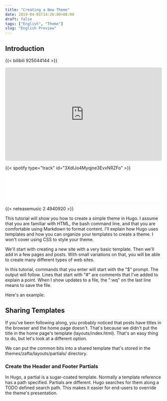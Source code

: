 ```yaml
---
title: "Creating a New Theme"
date: 2019-04-01T14:26:00+08:00
draft: false
tags: ["English", "Theme"]
slug: "English Preview"
---
```


## Introduction

{{< bilibili 925044144 >}}


<iframe src="https://open.spotify.com/embed/track/3XdIJo4Myqjne3EvxNRZFo" style="border-radius: 5px" width="100%" height="300" frameBorder="0" allowfullscreen="" allow="autoplay; clipboard-write; encrypted-media; fullscreen; picture-in-picture"></iframe>


{{< spotify type="track" id="3XdIJo4Myqjne3EvxNRZFo" >}}



<iframe frameborder="no" border="0" marginwidth="0" marginheight="0" width=100% height=86 src="//music.163.com/outchain/player?type=2&id=4940920&auto=0&height=66"></iframe>

{{< neteasemusic 2 4940920 >}}



This tutorial will show you how to create a simple theme in Hugo. I assume that you are familiar with HTML, the bash command line, and that you are comfortable using Markdown to format content. I'll explain how Hugo uses templates and how you can organize your templates to create a theme. I won't cover using CSS to style your theme.
<!--more-->
We'll start with creating a new site with a very basic template. Then we'll add in a few pages and posts. With small variations on that, you will be able to create many different types of web sites.

In this tutorial, commands that you enter will start with the "$" prompt. The output will follow. Lines that start with "#" are comments that I've added to explain a point. When I show updates to a file, the ":wq" on the last line means to save the file.

Here's an example:


## Sharing Templates

If you've been following along, you probably noticed that posts have titles in the browser and the home page doesn't. That's because we didn't put the title in the home page's template (layouts/index.html). That's an easy thing to do, but let's look at a different option.

We can put the common bits into a shared template that's stored in the themes/zafta/layouts/partials/ directory.

### Create the Header and Footer Partials

In Hugo, a partial is a sugar-coated template. Normally a template reference has a path specified. Partials are different. Hugo searches for them along a TODO defined search path. This makes it easier for end-users to override the theme's presentation.

